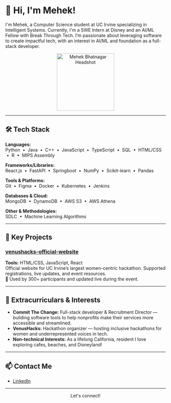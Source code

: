 <!-- MehekB's GitHub Profile README -->

# 👋 Hi, I'm Mehek!

I'm Mehek, a Computer Science student at UC Irvine specializing in Intelligent Systems. Currently, I'm a SWE Intern at Disney and an AI/ML Fellow with Break Through Tech. I’m passionate about leveraging software to create impactful tech, with an interest in AI/ML and foundation as a full-stack developer.

<p align="center">
  <img src="" alt="Mehek Bhatnagar Headshot" width="180"/><br>
</p>

---

## 🛠️ Tech Stack

**Languages:**  
Python &nbsp;•&nbsp; Java &nbsp;•&nbsp; C++ &nbsp;•&nbsp; JavaScript &nbsp;•&nbsp; TypeScript &nbsp;•&nbsp; SQL &nbsp;•&nbsp; HTML/CSS &nbsp;•&nbsp; R &nbsp;•&nbsp; MIPS Assembly

**Frameworks/Libraries:**  
React.js &nbsp;•&nbsp; FastAPI &nbsp;•&nbsp; Springboot &nbsp;•&nbsp; NumPy &nbsp;•&nbsp; Scikit-learn &nbsp;•&nbsp; Pandas

**Tools & Platforms:**  
Git &nbsp;•&nbsp; Figma &nbsp;•&nbsp; Docker &nbsp;•&nbsp; Kubernetes &nbsp;•&nbsp; Jenkins

**Databases & Cloud:**  
MongoDB &nbsp;•&nbsp; DynamoDB &nbsp;•&nbsp; AWS S3 &nbsp;•&nbsp; AWS Athena

**Other & Methodologies:**  
SDLC &nbsp;•&nbsp; Machine Learning Algorithms

---

## 🚀 Key Projects

### [venushacks-official-website](https://github.com/WICS-UCI/venushacks)
**Tools:** HTML/CSS, JavaScript, React  
Official website for UC Irvine’s largest women-centric hackathon. Supported registrations, live updates, and event resources.  
🎉 Used by 300+ participants and updated live during the event.

---

## 🌊 Extracurriculars & Interests

- **Commit The Change:** Full-stack developer & Recruitment Director — building software tools to help nonprofits make their services more accessible and streamlined.
- **VenusHacks:** Hackathon organizer — hosting inclusive hackathons for women and underrepresented voices in tech.
- **Non-technical Interests:** As a lifelong California, resident I love exploring cafes, beaches, and Disneyland! 

---

## 📫 Contact Me

- [LinkedIn](https://www.linkedin.com/in/mehek-bhatnagar-b81504245/)

---

<p align="center" style="font-size:14px">
Let's connect!
</p>
